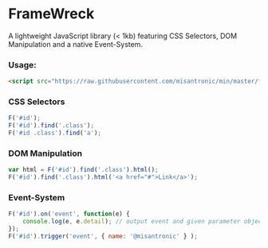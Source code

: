 FrameWreck
=========

A lightweight JavaScript library (< 1kb) featuring CSS Selectors, DOM Manipulation and a native Event-System.

### Usage:
```html
<script src="https://raw.githubusercontent.com/misantronic/min/master/framewreck/fw.min.js"></script>
```

### CSS Selectors
```javascript
F('#id');
F('#id').find('.class');
F('#id .class').find('a');
```

### DOM Manipulation
```javascript
var html = F('#id').find('.class').html();
F('#id').find('.class').html('<a href="#">Link</a>');
```

### Event-System
```javascript
F('#id').on('event', function(e) {
	console.log(e, e.detail); // output event and given parameter object
});
F('#id').trigger('event', { name: '@misantronic' } );
```